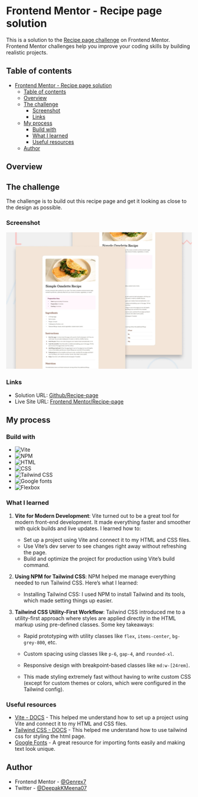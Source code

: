 # Frontend Mentor - Recipe page solution

This is a solution to the [Recipe page challenge][recipe-page] on Frontend Mentor. Frontend Mentor challenges help you improve your coding skills by building realistic projects.

## Table of contents

- [Frontend Mentor - Recipe page solution](#frontend-mentor---recipe-page-solution)
  - [Table of contents](#table-of-contents)
  - [Overview](#overview)
  - [The challenge](#the-challenge)
    - [Screenshot](#screenshot)
    - [Links](#links)
  - [My process](#my-process)
    - [Build with](#build-with)
    - [What I learned](#what-i-learned)
    - [Useful resources](#useful-resources)
  - [Author](#author)

## Overview

## The challenge

The challenge is to build out this recipe page and get it looking as close to the design as possible.

### Screenshot

![Frontend-Mentor/Recipe-page](/preview.jpg)

### Links

- Solution URL: [Github/Recipe-page]()
- Live Site URL: [Frontend Mentor/Recipe-page]()

## My process

### Build with

- ![Vite][vite]
- ![NPM][npm]
- ![HTML][html]
- ![CSS][css]
- ![Tailwind CSS][tailwind-css]
- ![Google fonts][google-fonts]
- ![Flexbox][flexbox]

### What I learned

1. <strong>Vite for Modern Development</strong>: Vite turned out to be a great tool for modern front-end development. It made everything faster and smoother with quick builds and live updates. I learned how to:

   - Set up a project using Vite and connect it to my HTML and CSS files.
   - Use Vite’s dev server to see changes right away without refreshing the page.
   - Build and optimize the project for production using Vite’s build command.

2. <strong>Using NPM for Tailwind CSS</strong>: NPM helped me manage everything needed to run Tailwind CSS. Here’s what I learned:

   - Installing Tailwind CSS: I used NPM to install Tailwind and its tools, which made setting things up easier.

3. <strong>Tailwind CSS Utility-First Workflow</strong>: Tailwind CSS introduced me to a utility-first approach where styles are applied directly in the HTML markup using pre-defined classes. Some key takeaways:

   - Rapid prototyping with utility classes like `flex`, `items-center`, `bg-grey-800`, etc.
   - Custom spacing using classes like `p-6`, `gap-4`, and `rounded-xl`.
   - Responsive design with breakpoint-based classes like `md:w-[24rem]`.

   - This made styling extremely fast without having to write custom CSS (except for custom themes or colors, which were configured in the Tailwind config).

### Useful resources

- [Vite - DOCS](https://vitejs.dev/guide/) - This helped me understand how to set up a project using Vite and connect it to my HTML and CSS files.
- [Tailwind CSS - DOCS](https://tailwindcss.com/docs/installation/using-vite) - This helped me understand how to use tailwind css for styling the html page.
- [Google Fonts](https://fonts.google.com/) - A great resource for importing fonts easily and making text look unique.

## Author

- Frontend Mentor - [@Genrex7](https://www.frontendmentor.io/profile/Genrex7)
- Twitter - [@DeepakKMeena07](https://x.com/DeepakKMeena07)

<!-- LINKS -->

[fronendmentor]: https://img.shields.io/badge/Frontend%20Mentor-3F54A3?style=for-the-badge&logo=frontendmentor&logoColor=white
[recipe-page]: https://www.frontendmentor.io/challenges/recipe-page-KiTsR8QQKm
[vite]: https://img.shields.io/badge/Vite-646CFF?style=for-the-badge&logo=vite&logoColor=white
[npm]: https://img.shields.io/badge/NPM-green?style=for-the-badge&logo=npm&logoColor=white
[html]: https://img.shields.io/badge/HTML5-E34F26?style=for-the-badge&logo=html5&logoColor=white
[css]: https://img.shields.io/badge/CSS-639?style=for-the-badge&logo=css&logoColor=fff
[tailwind-css]: https://img.shields.io/badge/Tailwind_CSS-000?style=for-the-badge&logo=tailwind-css&logoColor=00ADFF
[google-fonts]: https://img.shields.io/badge/Google%20Fonts-4285F4?style=for-the-badge&logo=googlefonts&logoColor=white
[flexbox]: https://img.shields.io/badge/Flexbox-violet?style=for-the-badge&logo=flexbox&logoColor=white
[mobile-first-workflow]: https://img.shields.io/badge/Mobile%20First%20Workflow-000?style=for-the-badge&logo=mobile&logoColor=white
